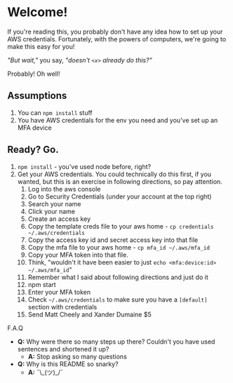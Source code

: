 # Welcome!

If you're reading this, you probably don't have any idea how to set up your
AWS credentials. Fortunately, with the powers of computers, we're going to make this easy for you!

*"But wait,"* you say, *"doesn't `<x>` already do this?"*

Probably! Oh well!

## Assumptions
1. You can `npm install` stuff
2. You have AWS credentials for the env you need and you've set up an MFA device

## Ready? Go.

1. `npm install` - you've used node before, right?
2. Get your AWS credentials. You could technically do this first, if you wanted,
but this is an exercise in following directions, so pay attention.
    1. Log into the aws console
    2. Go to Security Credentials (under your account
        at the top right)
    3. Search your name
    4. Click your name
    5. Create an access key
    6. Copy the template creds file to your aws home -
    `cp credentials ~/.aws/credentials`
    7. Copy the access key id and secret access key into that file
    8. Copy the mfa file to your aws home -
    `cp mfa_id ~/.aws/mfa_id`
    8. Copy your MFA token into that file.
    9. Think, "wouldn't it have been easier to just
    `echo <mfa:device:id> ~/.aws/mfa_id`"
    10. Remember what I said about following directions and just do it
    11. npm start
    12. Enter your MFA token
    13. Check `~/.aws/credentials` to make sure you have a `[default]` section
    with credentials
    14. Send Matt Cheely and Xander Dumaine $5

F.A.Q

- **Q:** Why were there so many steps up there? Couldn't you have used sentences
and shortened it up?
  - **A:** Stop asking so many questions
- **Q:** Why is this README so snarky?
  - **A:** ¯\\\_(ツ)\_/¯
